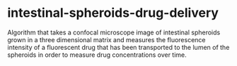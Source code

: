 # intestinal-spheroids-drug-delivery
Algorithm that takes a confocal microscope image of intestinal spheroids grown in a three dimensional matrix and measures the fluorescence intensity of a fluorescent drug that has been transported to the lumen of the spheroids in order to measure drug concentrations over time.
